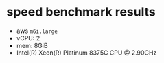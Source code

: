 # speed benchmark results

- aws `m6i.large`
- vCPU: 2
- mem: 8GiB
- Intel(R) Xeon(R) Platinum 8375C CPU @ 2.90GHz
